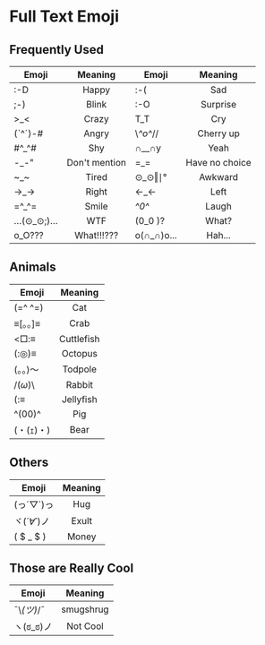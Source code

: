 Full Text Emoji
===============

Frequently Used
---------------

| Emoji         |     Meaning   | Emoji         |     Meaning   |
| ------------- |:-------------:| ------------- |:-------------:|
| :-D           | Happy         | :-(           | Sad           |
| ;-)           | Blink         | :-O           | Surprise      |
| >_<           | Crazy         | T_T           | Cry           |
| (ˋ^ˊ)-#        | Angry         | \\*^o^*//     | Cherry up     |
| #^_^#         | Shy           | ∩__∩y         | Yeah          |
| -_-"          | Don't mention | =_=           | Have no choice|
| ~_~           | Tired         | ⊙_⊙‖∣°         | Awkward       |
| →_→           | Right         | ←_←           | Left          |
| =^_^=         | Smile         | *^0^*         | Laugh         |
| …(⊙_⊙;)…      | WTF           | (0_0 )?       | What?         |
| o_O???        | What!!!???    | o(∩_∩)o...    | Hah...        |


Animals
-------
| Emoji         |     Meaning   |
| ------------- |:-------------:|
| (=^ ^=)       | Cat           |
| ≡[。。]≡      | Crab          |
| <□:≡          | Cuttlefish    |
| (:◎)≡         | Octopus       |
| (。。)～      | Todpole       |
| /(*ω*)\       | Rabbit        |
| (:≡           |Jellyfish      |
| ^(00)^        | Pig           |
| (・(ｪ)・)     | Bear          |

Others
-------
| Emoji         |     Meaning   |
| ------------- |:-------------:|
| (っ´▽`)っ     | Hug           |
| ヾ(*´∀`*)ノ   | Exult         |
| ( $ _ $ )     | Money         |

Those are Really Cool
--------------------
| Emoji         |     Meaning   |
| ------------- |:-------------:|
| ¯\\_(ツ)_/¯   | smugshrug     |
|ヽ(ಠ_ಠ)ノ      | Not Cool      |
